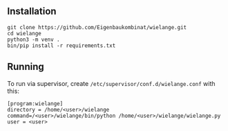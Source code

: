 ## Installation

```
git clone https://github.com/Eigenbaukombinat/wielange.git
cd wielange
python3 -m venv .
bin/pip install -r requirements.txt
```

## Running

To run via supervisor, create `/etc/supervisor/conf.d/wielange.conf` with this:

```
[program:wielange]
directory = /home/<user>/wielange
command=/<user>/wielange/bin/python /home/<user>/wielange/wielange.py
user = <user>
```
